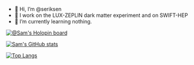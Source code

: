 - 👋 Hi, I’m @seriksen
- 👀 I work on the LUX-ZEPLIN dark matter experiment and on SWIFT-HEP
- 🌱 I’m currently learning nothing.

[![@Sam's Holopin board](https://holopin.io/api/user/board?user=seriksen)](https://holopin.io/@seriksen)

[![Sam's GitHub stats](https://github-readme-stats.vercel.app/api?username=seriksen&count_private=true&show_icons=true&theme=radical)](https://github.com/seriksen/)

[![Top Langs](https://github-readme-stats.vercel.app/api/top-langs/?username=seriksen&layout=compact&theme=radical)](https://github.com/anuraghazra/github-readme-stats)
<!---
seriksen/seriksen is a ✨ special ✨ repository because its `README.md` (this file) appears on your GitHub profile.
You can click the Preview link to take a look at your changes.
--->
